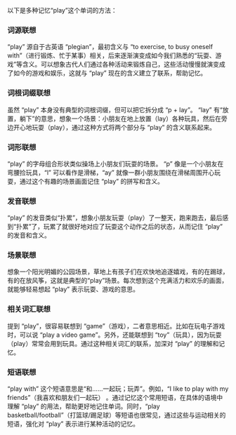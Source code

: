 以下是多种记忆“play”这个单词的方法：

### 词源联想
“play” 源自于古英语 “plegian”，最初含义与 “to exercise, to busy oneself with”（进行锻炼、忙于某事）相关，后来逐渐演变成如今我们熟悉的“玩耍、游戏”等含义。可以想象古代人们通过各种活动来锻炼自己，这些活动慢慢就演变成了如今的游戏和娱乐，这就与 “play” 现在的含义建立了联系，帮助记忆。

### 词根词缀联想
虽然 “play” 本身没有典型的词根词缀，但可以把它拆分成 “p + lay”。 “lay” 有“放置，躺下”的意思，想象一个场景：小朋友在地上放置（lay）各种玩具，然后在旁边开心地玩耍（play），通过这种方式将两个部分与 “play” 的含义联系起来。

### 词形联想
“play” 的字母组合形状类似操场上小朋友们玩耍的场景。 “p” 像是一个小朋友在弯腰捡玩具，“l” 可以看作是滑梯，“ay” 就像一群小朋友围绕在滑梯周围开心玩耍，通过这个有趣的场景画面记住 “play” 的拼写和含义。

### 发音联想
“play” 的发音类似“扑累”，想象小朋友玩耍（play）了一整天，跑来跑去，最后感到“扑累”了，玩累了就很好地对应了玩耍这个动作之后的状态，从而记住 “play” 的发音和含义。

### 场景联想
想象一个阳光明媚的公园场景，草地上有孩子们在欢快地追逐嬉戏，有的在踢球，有的在放风筝，这就是典型的“play”场景。每次想到这个充满活力和欢乐的画面，就能够轻易想起 “play” 表示玩耍、游戏的意思。

### 相关词汇联想
提到 “play”，很容易联想到 “game”（游戏），二者意思相近。比如在玩电子游戏时，可以说 “play a video game”。另外，还能联想到 “toy”（玩具），因为玩耍（play）常常会用到玩具。通过这种相关词汇的联系，加深对 “play” 的理解和记忆。

### 短语联想
“play with” 这个短语意思是“和……一起玩；玩弄”。例如，“I like to play with my friends”（我喜欢和朋友们一起玩） 。通过记忆这个常用短语，在具体的语境中理解 “play” 的用法，帮助更好地记住单词。同时，“play basketball/football”（打篮球/踢足球）等短语也很常见，通过这些与运动相关的短语，强化对 “play” 表示进行某种活动的记忆。 